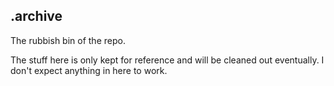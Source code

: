 ## .archive

The rubbish bin of the repo.

The stuff here is only kept for reference and will be cleaned out eventually. I don't expect anything in here to work.
